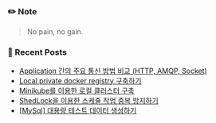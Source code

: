 ### ✏️ Note
> No pain, no gain.

<!-- ### 📄 Portfolio -->
<!-- <a href="https://bit.ly/3mNbb0w" target="_blank">portfolio</a> -->

### 📕 Recent Posts
<!-- BLOG-POST-LIST:START -->
- [Application 간의 주요 통신 방법 비교 &lpar;HTTP, AMQP, Socket&rpar;](https://kingpiggylab.tistory.com/414)
- [Local private docker registry 구축하기](https://kingpiggylab.tistory.com/411)
- [Minikube를 이용한 로컬 클러스터 구축](https://kingpiggylab.tistory.com/410)
- [ShedLock을 이용한 스케줄 작업 중복 방지하기](https://kingpiggylab.tistory.com/408)
- [[MySql] 대용량 테스트 데이터 생성하기](https://kingpiggylab.tistory.com/407)
<!-- BLOG-POST-LIST:END -->


<!--
**HoonDragonite/HoonDragonite** is a ✨ _special_ ✨ repository because its `README.md` (this file) appears on your GitHub profile.

Here are some ideas to get you started:

- 🔭 I’m currently working on ...
- 🌱 I’m currently learning ...
- 👯 I’m looking to collaborate on ...
- 🤔 I’m looking for help with ...
- 💬 Ask me about ...
- 📫 How to reach me: ...
- 😄 Pronouns: ...
- ⚡ Fun fact: ...
-->
